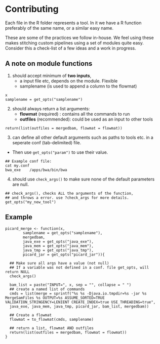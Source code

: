 # Contributing

Each file in the R folder represents a tool. In it we have a R function preferably of the same name, or a similar easy name.

These are some of the practices we follow in-house. We feel using these makes stitching custom pipelines using a set of modules quite easy. Consider this a check-list of a few ideas and a work in progress.

## A note on module functions


1. should accept minimum of **two inputs**, 
    - a input file etc, depends on the module. Flexible
    - samplename (is used to append a column to the flowmat)
  ```
  x
  samplename = get_opts("samplename")
  ```

2. should always return a list arguments:
    - **flowmat** (required)   : contains all the commands to run
    - **outfiles** (recommended): could be used as an input to other tools
  ```
  return(list(outfiles = mergedbam, flowmat = flowmat))
  ```

3. can define all other default arguments such as paths to tools etc. in a seperate conf (tab-delimited) file.
  - Then use `get_opts("param")` to use their value.

 ```
 ## Example conf file:
 cat my.conf
 bwa_exe	/apps/bwa/bin/bwa
 ```

4. should use `check_args()` to make sure none of the default parameters are null. 

 ```{r}
 ## check_args(), checks ALL the arguments of the function, 
 ## and throws a error. use ?check_args for more details.
 get_opts("my_new_tool")
 ```

## Example

```{r picard_merge, echo=TRUE, comment=""}
picard_merge <- function(x,
        samplename = get_opts("samplename"),
        mergedbam,
        java_exe = get_opts("java_exe"),
        java_mem = get_opts("java_mem"),
        java_tmp = get_opts("java_tmp"),
        picard_jar = get_opts("picard_jar")){
	
  ## Make sure all args have a value (not null)
  ## If a variable was not defined in a conf. file get_opts, will return NULL
  check_args()  
  
  bam_list = paste("INPUT=", x, sep = "", collapse = " ")
  ## create a named list of commands
  cmds = list(merge = sprintf("%s %s -Djava.io.tmpdir=%s -jar %s MergeSamFiles %s OUTPUT=%s ASSUME_SORTED=TRUE VALIDATION_STRINGENCY=LENIENT CREATE_INDEX=true USE_THREADING=true",
  java_exe, java_mem, java_tmp, picard_jar, bam_list, mergedbam))
  
  ## Create a flowmat
  flowmat = to_flowmat(cmds, samplename)
  
  ## return a list, flowmat AND outfiles
  return(list(outfiles = mergedbam, flowmat = flowmat))
}
```


<!-- Here are a few things to note regarding naming a function and what it should do:

- it is *recommended* to have a lower case function name, seperated by `_`. And in general we try to follow Advanced R's [style guide](http://adv-r.had.co.nz/Style.html).
- Each function has:
  - a few input files,
  - a few paths (to files and tools)
  - and default parameters
- Each function return a list, with elements:
  - outfiles: a list/character vector of output file names
  - flowmat: a data.frame, with a few extra attributes -->
  
